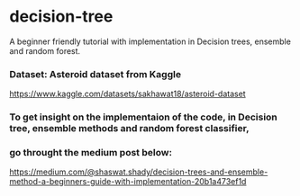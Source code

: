 # decision-tree
A beginner friendly tutorial with implementation in Decision trees, ensemble and random forest.

### Dataset: Asteroid dataset from Kaggle
https://www.kaggle.com/datasets/sakhawat18/asteroid-dataset

### To get insight on the implementaion of the code, in Decision tree, ensemble methods and random forest classifier, 
### go throught the medium post below:
https://medium.com/@shaswat.shady/decision-trees-and-ensemble-method-a-beginners-guide-with-implementation-20b1a473ef1d
